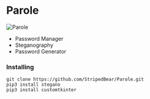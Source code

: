 # Parole
<img src="https://i.ibb.co/vjvv86X/parole-Artboard-58-100.jpg" alt="Parole"/>

- Password Manager
- Steganography
- Password Generator


### Installing

    git clone https://github.com/StripedBear/Parole.git
    pip3 install stegano
    pip3 install customtkinter
